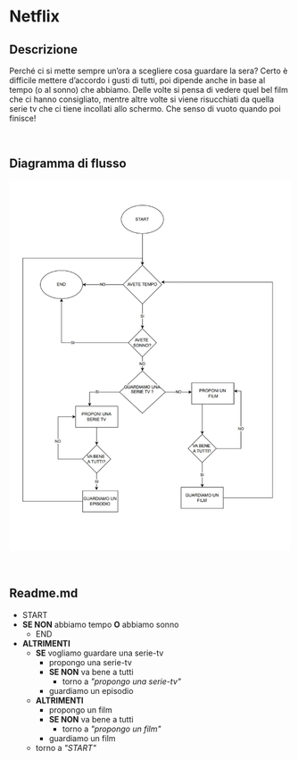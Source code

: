 # **Netflix**

## **Descrizione**
Perché ci si mette sempre un’ora a scegliere cosa guardare la sera? Certo è difficile mettere d’accordo i gusti di tutti, poi dipende anche in base al tempo (o al sonno) che abbiamo. Delle volte si pensa di vedere quel bel film che ci hanno consigliato, mentre altre volte si viene risucchiati da quella serie tv che ci tiene incollati allo schermo. Che senso di vuoto quando poi finisce!

<br>

## **Diagramma di flusso**
![diagramma_di_flusso](./doc/diagram.jpg "diagramma di flusso")

<br>

## **Readme.md**
- START
- **SE NON** abbiamo tempo **O** abbiamo sonno
    - END
- **ALTRIMENTI**
    - **SE** vogliamo guardare una serie-tv
        - propongo una serie-tv
        - **SE NON** va bene a tutti
            - torno a _"propongo una serie-tv"_
        - guardiamo un episodio
    - **ALTRIMENTI**
        - propongo un film
        - **SE NON** va bene a tutti
            - torno a _"propongo un film"_
        - guardiamo un film
    - torno a _"START"_

